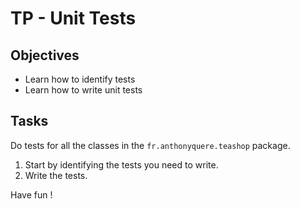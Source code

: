 # TP - Unit Tests

## Objectives

- Learn how to identify tests
- Learn how to write unit tests

## Tasks

Do tests for all the classes in the `fr.anthonyquere.teashop` package.

1. Start by identifying the tests you need to write.
2. Write the tests.

Have fun !
